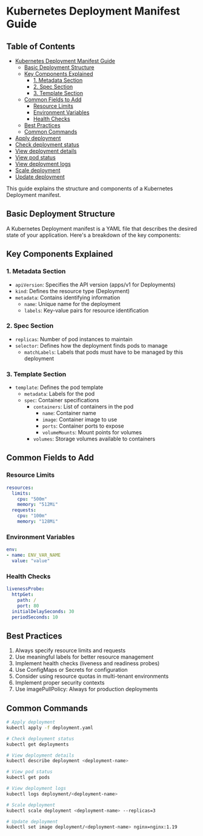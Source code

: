 # Kubernetes Deployment Manifest Guide

## Table of Contents

- [Kubernetes Deployment Manifest Guide](#kubernetes-deployment-manifest-guide)
  - [Basic Deployment Structure](#basic-deployment-structure)
  - [Key Components Explained](#key-components-explained)
    - [1. Metadata Section](#1-metadata-section)
    - [2. Spec Section](#2-spec-section)
    - [3. Template Section](#3-template-section)
  - [Common Fields to Add](#common-fields-to-add)
    - [Resource Limits](#resource-limits)
    - [Environment Variables](#environment-variables)
    - [Health Checks](#health-checks)
  - [Best Practices](#best-practices)
  - [Common Commands](#common-commands)
- [Apply deployment](#apply-deployment)
- [Check deployment status](#check-deployment-status)
- [View deployment details](#view-deployment-details)
- [View pod status](#view-pod-status)
- [View deployment logs](#view-deployment-logs)
- [Scale deployment](#scale-deployment)
- [Update deployment](#update-deployment)


This guide explains the structure and components of a Kubernetes Deployment manifest.

## Basic Deployment Structure

A Kubernetes Deployment manifest is a YAML file that describes the desired state of your application. Here's a breakdown of the key components:


## Key Components Explained

### 1. Metadata Section
- `apiVersion`: Specifies the API version (apps/v1 for Deployments)
- `kind`: Defines the resource type (Deployment)
- `metadata`: Contains identifying information
  - `name`: Unique name for the deployment
  - `labels`: Key-value pairs for resource identification

### 2. Spec Section
- `replicas`: Number of pod instances to maintain
- `selector`: Defines how the deployment finds pods to manage
  - `matchLabels`: Labels that pods must have to be managed by this deployment

### 3. Template Section
- `template`: Defines the pod template
  - `metadata`: Labels for the pod
  - `spec`: Container specifications
    - `containers`: List of containers in the pod
      - `name`: Container name
      - `image`: Container image to use
      - `ports`: Container ports to expose
      - `volumeMounts`: Mount points for volumes
    - `volumes`: Storage volumes available to containers

## Common Fields to Add

### Resource Limits
```yaml
resources:
  limits:
    cpu: "500m"
    memory: "512Mi"
  requests:
    cpu: "100m"
    memory: "128Mi"
```

### Environment Variables
```yaml
env:
- name: ENV_VAR_NAME
  value: "value"
```

### Health Checks
```yaml
livenessProbe:
  httpGet:
    path: /
    port: 80
  initialDelaySeconds: 30
  periodSeconds: 10
```

## Best Practices

1. Always specify resource limits and requests
2. Use meaningful labels for better resource management
3. Implement health checks (liveness and readiness probes)
4. Use ConfigMaps or Secrets for configuration
5. Consider using resource quotas in multi-tenant environments
6. Implement proper security contexts
7. Use imagePullPolicy: Always for production deployments

## Common Commands

```bash
# Apply deployment
kubectl apply -f deployment.yaml

# Check deployment status
kubectl get deployments

# View deployment details
kubectl describe deployment <deployment-name>

# View pod status
kubectl get pods

# View deployment logs
kubectl logs deployment/<deployment-name>

# Scale deployment
kubectl scale deployment <deployment-name> --replicas=3

# Update deployment
kubectl set image deployment/<deployment-name> nginx=nginx:1.19
``` 

